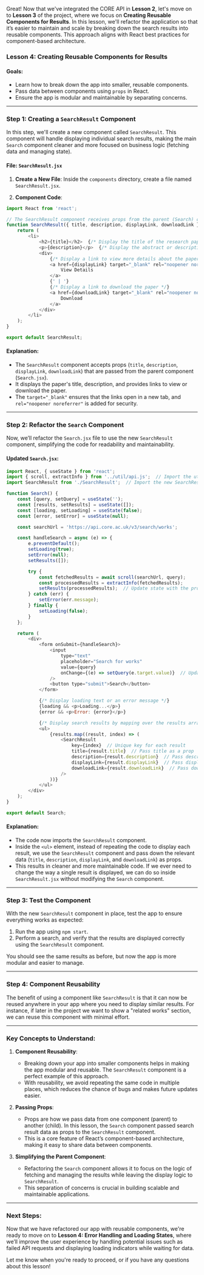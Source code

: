 Great! Now that we've integrated the CORE API in **Lesson 2**, let's move on to **Lesson 3** of the project, where we focus on **Creating Reusable Components for Results**. In this lesson, we'll refactor the application so that it’s easier to maintain and scale by breaking down the search results into reusable components. This approach aligns with React best practices for component-based architecture.

### **Lesson 4: Creating Reusable Components for Results**

#### **Goals**:
- Learn how to break down the app into smaller, reusable components.
- Pass data between components using `props` in React.
- Ensure the app is modular and maintainable by separating concerns.

---

### **Step 1: Creating a `SearchResult` Component**

In this step, we'll create a new component called `SearchResult`. This component will handle displaying individual search results, making the main `Search` component cleaner and more focused on business logic (fetching data and managing state).

#### **File: `SearchResult.jsx`**

1. **Create a New File**: Inside the `components` directory, create a file named `SearchResult.jsx`.

2. **Component Code**:

```javascript
import React from 'react';

// The SearchResult component receives props from the parent (Search) component
function SearchResult({ title, description, displayLink, downloadLink }) {
    return (
        <li>
            <h2>{title}</h2>  {/* Display the title of the research paper */}
            <p>{description}</p>  {/* Display the abstract or description */}
            <div>
                {/* Display a link to view more details about the paper */}
                <a href={displayLink} target="_blank" rel="noopener noreferrer">
                    View Details
                </a>
                {' | '}
                {/* Display a link to download the paper */}
                <a href={downloadLink} target="_blank" rel="noopener noreferrer">
                    Download
                </a>
            </div>
        </li>
    );
}

export default SearchResult;
```

#### **Explanation**:
- The `SearchResult` component accepts props (`title`, `description`, `displayLink`, `downloadLink`) that are passed from the parent component (`Search.jsx`).
- It displays the paper's title, description, and provides links to view or download the paper.
- The `target="_blank"` ensures that the links open in a new tab, and `rel="noopener noreferrer"` is added for security.

---

### **Step 2: Refactor the `Search` Component**

Now, we’ll refactor the `Search.jsx` file to use the new `SearchResult` component, simplifying the code for readability and maintainability.

#### **Updated `Search.jsx`**:

```javascript
import React, { useState } from 'react';
import { scroll, extractInfo } from '../util/api.js';  // Import the utility functions
import SearchResult from './SearchResult';  // Import the new SearchResult component

function Search() {
    const [query, setQuery] = useState('');
    const [results, setResults] = useState([]);
    const [loading, setLoading] = useState(false);
    const [error, setError] = useState(null);

    const searchUrl = 'https://api.core.ac.uk/v3/search/works';

    const handleSearch = async (e) => {
        e.preventDefault();
        setLoading(true);
        setError(null);
        setResults([]);

        try {
            const fetchedResults = await scroll(searchUrl, query);
            const processedResults = extractInfo(fetchedResults);
            setResults(processedResults);  // Update state with the processed results
        } catch (err) {
            setError(err.message);
        } finally {
            setLoading(false);
        }
    };

    return (
        <div>
            <form onSubmit={handleSearch}>
                <input
                    type="text"
                    placeholder="Search for works"
                    value={query}
                    onChange={(e) => setQuery(e.target.value)}  // Update the query as user types
                />
                <button type="submit">Search</button>
            </form>

            {/* Display loading text or an error message */}
            {loading && <p>Loading...</p>}
            {error && <p>Error: {error}</p>}

            {/* Display search results by mapping over the results array */}
            <ul>
                {results.map((result, index) => (
                    <SearchResult
                        key={index}  // Unique key for each result
                        title={result.title}  // Pass title as a prop
                        description={result.description}  // Pass description as a prop
                        displayLink={result.displayLink}  // Pass display link as a prop
                        downloadLink={result.downloadLink}  // Pass download link as a prop
                    />
                ))}
            </ul>
        </div>
    );
}

export default Search;
```

#### **Explanation**:
- The code now imports the `SearchResult` component.
- Inside the `<ul>` element, instead of repeating the code to display each result, we use the `SearchResult` component and pass down the relevant data (`title`, `description`, `displayLink`, and `downloadLink`) as props.
- This results in cleaner and more maintainable code. If we ever need to change the way a single result is displayed, we can do so inside `SearchResult.jsx` without modifying the `Search` component.

---

### **Step 3: Test the Component**

With the new `SearchResult` component in place, test the app to ensure everything works as expected:
1. Run the app using `npm start`.
2. Perform a search, and verify that the results are displayed correctly using the `SearchResult` component.

You should see the same results as before, but now the app is more modular and easier to manage.

---

### **Step 4: Component Reusability**

The benefit of using a component like `SearchResult` is that it can now be reused anywhere in your app where you need to display similar results. For instance, if later in the project we want to show a "related works" section, we can reuse this component with minimal effort.

---

### **Key Concepts to Understand**:

1. **Component Reusability**:
   - Breaking down your app into smaller components helps in making the app modular and reusable. The `SearchResult` component is a perfect example of this approach.
   - With reusability, we avoid repeating the same code in multiple places, which reduces the chance of bugs and makes future updates easier.

2. **Passing Props**:
   - Props are how we pass data from one component (parent) to another (child). In this lesson, the `Search` component passed search result data as props to the `SearchResult` component.
   - This is a core feature of React’s component-based architecture, making it easy to share data between components.

3. **Simplifying the Parent Component**:
   - Refactoring the `Search` component allows it to focus on the logic of fetching and managing the results while leaving the display logic to `SearchResult`.
   - This separation of concerns is crucial in building scalable and maintainable applications.

---

### **Next Steps**:
Now that we have refactored our app with reusable components, we're ready to move on to **Lesson 4: Error Handling and Loading States**, where we’ll improve the user experience by handling potential issues such as failed API requests and displaying loading indicators while waiting for data.

Let me know when you're ready to proceed, or if you have any questions about this lesson!
